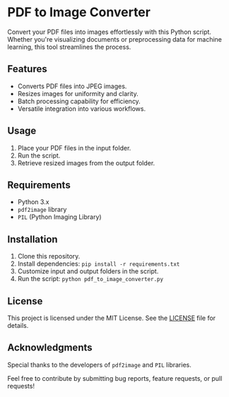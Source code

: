 # PDF to Image Converter

Convert your PDF files into images effortlessly with this Python script. Whether you're visualizing documents or preprocessing data for machine learning, this tool streamlines the process.

## Features
- Converts PDF files into JPEG images.
- Resizes images for uniformity and clarity.
- Batch processing capability for efficiency.
- Versatile integration into various workflows.

## Usage
1. Place your PDF files in the input folder.
2. Run the script.
3. Retrieve resized images from the output folder.

## Requirements
- Python 3.x
- `pdf2image` library
- `PIL` (Python Imaging Library) 

## Installation
1. Clone this repository.
2. Install dependencies: `pip install -r requirements.txt`
3. Customize input and output folders in the script.
4. Run the script: `python pdf_to_image_converter.py`

## License
This project is licensed under the MIT License. See the [LICENSE](LICENSE) file for details.

## Acknowledgments
Special thanks to the developers of `pdf2image` and `PIL` libraries.

Feel free to contribute by submitting bug reports, feature requests, or pull requests!
